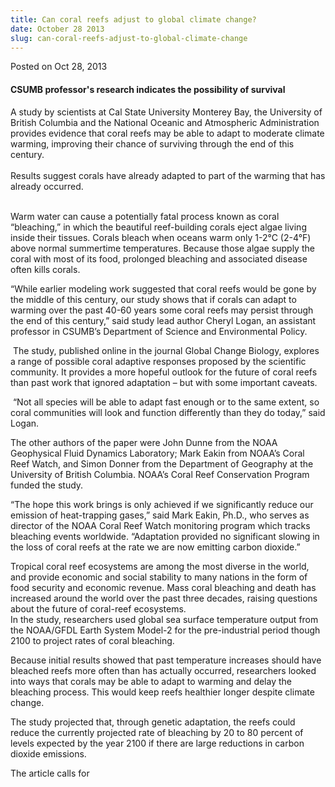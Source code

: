 ```yaml
---
title: Can coral reefs adjust to global climate change?
date: October 28 2013
slug: can-coral-reefs-adjust-to-global-climate-change
---
```


 



<span class="date">Posted on Oct 28, 2013    </span>
<h4>CSUMB professor&apos;s research indicates the possibility of
survival&#xA0;</h4>
<p>A study by scientists at Cal State University Monterey Bay, the
University of British Columbia and the National Oceanic and
Atmospheric Administration provides evidence that coral reefs may
be able to adapt to moderate climate warming, improving their
chance of surviving through the end of this century.<br>
<br>
Results suggest corals have already adapted to part of the warming
that has already occurred.</br></br></p>
<p>Warm water can cause a potentially fatal process known as coral
&#x201C;bleaching,&#x201D; in which the beautiful reef-building corals eject
algae living inside their tissues. Corals bleach when oceans warm
only 1-2&#xB0;C (2-4&#xB0;F) above normal summertime temperatures. Because
those algae supply the coral with most of its food, prolonged
bleaching and associated disease often kills corals.</p>
<p>&#x201C;While earlier modeling work suggested that coral reefs would be
gone by the middle of this century, our study shows that if corals
can adapt to warming over the past 40-60 years some coral reefs may
persist through the end of this century,&#x201D; said study lead author
Cheryl Logan, an assistant professor in CSUMB&#x2019;s Department of
Science and Environmental Policy.</p>
<p>&#xA0;The study, published online in the journal Global Change
Biology, explores a range of possible coral adaptive responses
proposed by the scientific community. It provides a more hopeful
outlook for the future of coral reefs than past work that ignored
adaptation &#x2013; but with some important caveats.</p>
<p>&#xA0;&#x201C;Not all species will be able to adapt fast enough or to
the same extent, so coral communities will look and function
differently than they do today,&#x201D; said Logan.</p>
<p>The other authors of the paper were John Dunne from the NOAA
Geophysical Fluid Dynamics Laboratory; Mark Eakin from NOAA&#x2019;s Coral
Reef Watch, and Simon Donner from the Department of Geography at
the University of British Columbia. NOAA&#x2019;s Coral Reef Conservation
Program funded the study.</p>
<p>&#x201C;The hope this work brings is only achieved if we significantly
reduce our emission of heat-trapping gases,&#x201D; said Mark Eakin,
Ph.D., who serves as director of the NOAA Coral Reef Watch
monitoring program which tracks bleaching events worldwide.
&#x201C;Adaptation provided no significant slowing in the loss of coral
reefs at the rate we are now emitting carbon dioxide.&#x201D;</p>
<p>Tropical coral reef ecosystems are among the most diverse in the
world, and provide economic and social stability to many nations in
the form of food security and economic revenue. Mass coral
bleaching and death has increased around the world over the past
three decades, raising questions about the future of coral-reef
ecosystems.<br>
In the study, researchers used global sea surface temperature
output from the NOAA/GFDL Earth System Model-2 for the
pre-industrial period though 2100 to project rates of coral
bleaching.</br></p>
<p>Because initial results showed that past temperature increases
should have bleached reefs more often than has actually occurred,
researchers looked into ways that corals may be able to adapt to
warming and delay the bleaching process. This would keep reefs
healthier longer despite climate change.</p>
<p>The study projected that, through genetic adaptation, the reefs
could reduce the currently projected rate of bleaching by 20 to 80
percent of levels expected by the year 2100 if there are large
reductions in carbon dioxide emissions.</p>
<p>The article calls for </p>
 
